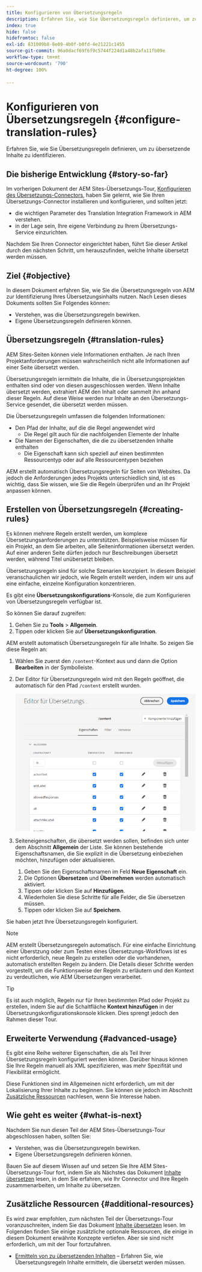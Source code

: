 ```yaml
---
title: Konfigurieren von Übersetzungsregeln
description: Erfahren Sie, wie Sie Übersetzungsregeln definieren, um zu übersetzende Inhalte zu identifizieren.
index: true
hide: false
hidefromtoc: false
exl-id: 831009b8-8e09-4b0f-b0fd-4e21221c1455
source-git-commit: 96a0dacf69f6f9c5744f224d1a48b2afa11fb09e
workflow-type: tm+mt
source-wordcount: '790'
ht-degree: 100%

---
```


# Konfigurieren von Übersetzungsregeln {#configure-translation-rules}

Erfahren Sie, wie Sie Übersetzungsregeln definieren, um zu übersetzende Inhalte zu identifizieren.

## Die bisherige Entwicklung {#story-so-far}

Im vorherigen Dokument der AEM Sites-Übersetzungs-Tour, [Konfigurieren des Übersetzungs-Connectors](configure-connector.md), haben Sie gelernt, wie Sie Ihren Übersetzungs-Connector installieren und konfigurieren, und sollten jetzt:

* die wichtigen Parameter des Translation Integration Framework in AEM verstehen.
* in der Lage sein, Ihre eigene Verbindung zu Ihrem Übersetzungs-Service einzurichten.

Nachdem Sie Ihren Connector eingerichtet haben, führt Sie dieser Artikel durch den nächsten Schritt, um herauszufinden, welche Inhalte übersetzt werden müssen.

## Ziel {#objective}

In diesem Dokument erfahren Sie, wie Sie die Übersetzungsregeln von AEM zur Identifizierung Ihres Übersetzungsinhalts nutzen. Nach Lesen dieses Dokuments sollten Sie Folgendes können:

* Verstehen, was die Übersetzungsregeln bewirken.
* Eigene Übersetzungsregeln definieren können.

## Übersetzungsregeln {#translation-rules}

AEM Sites-Seiten können viele Informationen enthalten. Je nach Ihren Projektanforderungen müssen wahrscheinlich nicht alle Informationen auf einer Seite übersetzt werden.

Übersetzungsregeln iermitteln die Inhalte, die in Übersetzungsprojekten enthalten sind oder von diesen ausgeschlossen werden. Wenn Inhalte übersetzt werden, extrahiert AEM den Inhalt oder sammelt ihn anhand dieser Regeln. Auf diese Weise werden nur Inhalte an den Übersetzungs-Service gesendet, die übersetzt werden müssen.

Die Übersetzungsregeln umfassen die folgenden Informationen:

* Den Pfad der Inhalte, auf die die Regel angewendet wird
   * Die Regel gilt auch für die nachfolgenden Elemente der Inhalte
* Die Namen der Eigenschaften, die die zu übersetzenden Inhalte enthalten
   * Die Eigenschaft kann sich speziell auf einen bestimmten Ressourcentyp oder auf alle Ressourcentypen beziehen

AEM erstellt automatisch Übersetzungsregeln für Seiten von Websites. Da jedoch die Anforderungen jedes Projekts unterschiedlich sind, ist es wichtig, dass Sie wissen, wie Sie die Regeln überprüfen und an Ihr Projekt anpassen können.

## Erstellen von Übersetzungsregeln {#creating-rules}

Es können mehrere Regeln erstellt werden, um komplexe Übersetzungsanforderungen zu unterstützen. Beispielsweise müssen für ein Projekt, an dem Sie arbeiten, alle Seiteninformationen übersetzt werden. Auf einer anderen Seite dürfen jedoch nur Beschreibungen übersetzt werden, während Titel unübersetzt bleiben.

Übersetzungsregeln sind für solche Szenarien konzipiert. In diesem Beispiel veranschaulichen wir jedoch, wie Regeln erstellt werden, indem wir uns auf eine einfache, einzelne Konfiguration konzentrieren.

Es gibt eine **Übersetzungskonfigurations**-Konsole, die zum Konfigurieren von Übersetzungsregeln verfügbar ist.

So können Sie darauf zugreifen:

1. Gehen Sie zu **Tools** > **Allgemein**.
1. Tippen oder klicken Sie auf **Übersetzungskonfiguration**.

AEM erstellt automatisch Übersetzungsregeln für alle Inhalte. So zeigen Sie diese Regeln an:

1. Wählen Sie zuerst den `/content`-Kontext aus und dann die Option **Bearbeiten** in der Symbolleiste.
1. Der Editor für Übersetzungsregeln wird mit den Regeln geöffnet, die automatisch für den Pfad `/content` erstellt wurden.

   ![Editor für Übersetzungsregeln](assets/translation-rules-editor.png)

1. Seiteneigenschaften, die übersetzt werden sollen, befinden sich unter dem Abschnitt **Allgemein** der Liste. Sie können bestehende Eigenschaftsnamen, die Sie explizit in die Übersetzung einbeziehen möchten, hinzufügen oder aktualisieren.
   1. Geben Sie den Eigenschaftsnamen im Feld **Neue Eigenschaft** ein.
   1. Die Optionen **Übersetzen** und **Übernehmen** werden automatisch aktiviert.
   1. Tippen oder klicken Sie auf **Hinzufügen**.
   1. Wiederholen Sie diese Schritte für alle Felder, die Sie übersetzen müssen.
   1. Tippen oder klicken Sie auf **Speichern**.

Sie haben jetzt Ihre Übersetzungsregeln konfiguriert.

>[!NOTE]
>
>AEM erstellt Übersetzungsregeln automatisch. Für eine einfache Einrichtung einer Überstzung oder zum Testen eines Übersetzungs-Workflows ist es nicht erforderlich, neue Regeln zu erstellen oder die vorhandenen, automatisch erstellten Regeln zu ändern. Die Details dieser Schritte werden vorgestellt, um die Funktionsweise der Regeln zu erläutern und den Kontext zu verdeutlichen, wie AEM Übersetzungen verarbeitet.

>[!TIP]
>
>Es ist auch möglich, Regeln nur für Ihren bestimmten Pfad oder Projekt zu erstellen, indem Sie auf die Schaltfläche **Kontext hinzufügen** in der Übersetzungskonfigurationskonsole klicken. Dies sprengt jedoch den Rahmen dieser Tour.

## Erweiterte Verwendung {#advanced-usage}

Es gibt eine Reihe weiterer Eigenschaften, die als Teil Ihrer Übersetzungsregeln konfiguriert werden können. Darüber hinaus können Sie Ihre Regeln manuell als XML spezifizieren, was mehr Spezifität und Flexibilität ermöglicht.

Diese Funktionen sind im Allgemeinen nicht erforderlich, um mit der Lokalisierung Ihrer Inhalte zu beginnen. Sie können sie jedoch im Abschnitt [Zusätzliche Ressourcen](#additional-resources) nachlesen, wenn Sie Interesse haben.

## Wie geht es weiter {#what-is-next}

Nachdem Sie nun diesen Teil der AEM Sites-Übersetzungs-Tour abgeschlossen haben, sollten Sie:

* Verstehen, was die Übersetzungsregeln bewirken.
* Eigene Übersetzungsregeln definieren können.

Bauen Sie auf diesem Wissen auf und setzen Sie Ihre AEM Sites-Übersetzungs-Tour fort, indem Sie als Nächstes das Dokument [Inhalte übersetzen](translate-content.md) lesen, in dem Sie erfahren, wie Ihr Connector und Ihre Regeln zusammenarbeiten, um Inhalte zu übersetzen.

## Zusätzliche Ressourcen {#additional-resources}

Es wird zwar empfohlen, zum nächsten Teil der Übersetzungs-Tour voranzuschreiten, indem Sie das Dokument [Inhalte übersetzen](translate-content.md) lesen. Im Folgenden finden Sie einige zusätzliche optionale Ressourcen, die einige in diesem Dokument erwähnte Konzepte vertiefen. Aber sie sind nicht erforderlich, um mit der Tour fortzufahren.

* [Ermitteln von zu übersetzenden Inhalten](/help/sites-cloud/administering/translation/rules.md) – Erfahren Sie, wie Übersetzungsregeln Inhalte ermitteln, die übersetzt werden müssen.
